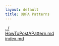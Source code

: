 ```yaml
---
layout: default
title: ODPA Patterns
---
```

  
[../](../)  
[HowToPostAPattern.md](./HowToPostAPattern.md)  
[index.md](./index.md)  
